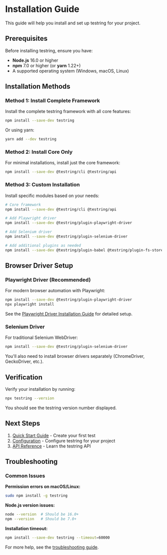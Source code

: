 # Installation Guide

This guide will help you install and set up testring for your project.

## Prerequisites

Before installing testring, ensure you have:

- **Node.js** 16.0 or higher
- **npm** 7.0 or higher (or **yarn** 1.22+)
- A supported operating system (Windows, macOS, Linux)

## Installation Methods

### Method 1: Install Complete Framework

Install the complete testring framework with all core features:

```bash
npm install --save-dev testring
```

Or using yarn:

```bash
yarn add --dev testring
```

### Method 2: Install Core Only

For minimal installations, install just the core framework:

```bash
npm install --save-dev @testring/cli @testring/api
```

### Method 3: Custom Installation

Install specific modules based on your needs:

```bash
# Core framework
npm install --save-dev @testring/cli @testring/api

# Add Playwright driver
npm install --save-dev @testring/plugin-playwright-driver

# Add Selenium driver
npm install --save-dev @testring/plugin-selenium-driver

# Add additional plugins as needed
npm install --save-dev @testring/plugin-babel @testring/plugin-fs-store
```

## Browser Driver Setup

### Playwright Driver (Recommended)

For modern browser automation with Playwright:

```bash
npm install --save-dev @testring/plugin-playwright-driver
npx playwright install
```

See the [Playwright Driver Installation Guide](../playwright-driver/installation.md) for detailed setup.

### Selenium Driver

For traditional Selenium WebDriver:

```bash
npm install --save-dev @testring/plugin-selenium-driver
```

You'll also need to install browser drivers separately (ChromeDriver, GeckoDriver, etc.).

## Verification

Verify your installation by running:

```bash
npx testring --version
```

You should see the testring version number displayed.

## Next Steps

1. [Quick Start Guide](quick-start.md) - Create your first test
2. [Configuration](../configuration/README.md) - Configure testring for your project
3. [API Reference](../api/README.md) - Learn the testring API

## Troubleshooting

### Common Issues

**Permission errors on macOS/Linux:**
```bash
sudo npm install -g testring
```

**Node.js version issues:**
```bash
node --version  # Should be 16.0+
npm --version   # Should be 7.0+
```

**Installation timeout:**
```bash
npm install --save-dev testring --timeout=60000
```

For more help, see the [troubleshooting guide](../guides/troubleshooting.md).
